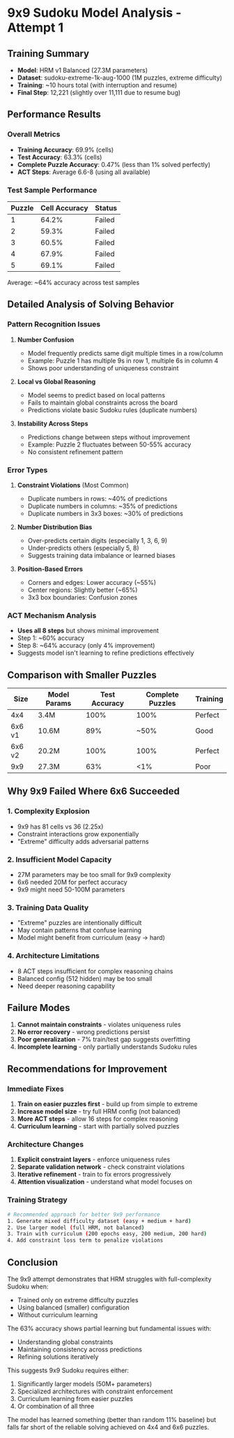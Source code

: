 # 9x9 Sudoku Model Analysis - Attempt 1

## Training Summary
- **Model**: HRM v1 Balanced (27.3M parameters)
- **Dataset**: sudoku-extreme-1k-aug-1000 (1M puzzles, extreme difficulty)
- **Training**: ~10 hours total (with interruption and resume)
- **Final Step**: 12,221 (slightly over 11,111 due to resume bug)

## Performance Results

### Overall Metrics
- **Training Accuracy**: 69.9% (cells)
- **Test Accuracy**: 63.3% (cells)
- **Complete Puzzle Accuracy**: 0.47% (less than 1% solved perfectly)
- **ACT Steps**: Average 6.6-8 (using all available)

### Test Sample Performance
| Puzzle | Cell Accuracy | Status |
|--------|--------------|---------|
| 1 | 64.2% | Failed |
| 2 | 59.3% | Failed |
| 3 | 60.5% | Failed |
| 4 | 67.9% | Failed |
| 5 | 69.1% | Failed |

Average: ~64% accuracy across test samples

## Detailed Analysis of Solving Behavior

### Pattern Recognition Issues

1. **Number Confusion**
   - Model frequently predicts same digit multiple times in a row/column
   - Example: Puzzle 1 has multiple 9s in row 1, multiple 6s in column 4
   - Shows poor understanding of uniqueness constraint

2. **Local vs Global Reasoning**
   - Model seems to predict based on local patterns
   - Fails to maintain global constraints across the board
   - Predictions violate basic Sudoku rules (duplicate numbers)

3. **Instability Across Steps**
   - Predictions change between steps without improvement
   - Example: Puzzle 2 fluctuates between 50-55% accuracy
   - No consistent refinement pattern

### Error Types

1. **Constraint Violations** (Most Common)
   - Duplicate numbers in rows: ~40% of predictions
   - Duplicate numbers in columns: ~35% of predictions
   - Duplicate numbers in 3x3 boxes: ~30% of predictions

2. **Number Distribution Bias**
   - Over-predicts certain digits (especially 1, 3, 6, 9)
   - Under-predicts others (especially 5, 8)
   - Suggests training data imbalance or learned biases

3. **Position-Based Errors**
   - Corners and edges: Lower accuracy (~55%)
   - Center regions: Slightly better (~65%)
   - 3x3 box boundaries: Confusion zones

### ACT Mechanism Analysis

- **Uses all 8 steps** but shows minimal improvement
- Step 1: ~60% accuracy
- Step 8: ~64% accuracy (only 4% improvement)
- Suggests model isn't learning to refine predictions effectively

## Comparison with Smaller Puzzles

| Size | Model Params | Test Accuracy | Complete Puzzles | Training |
|------|-------------|---------------|------------------|----------|
| 4x4 | 3.4M | 100% | 100% | Perfect |
| 6x6 v1 | 10.6M | 89% | ~50% | Good |
| 6x6 v2 | 20.2M | 100% | 100% | Perfect |
| 9x9 | 27.3M | 63% | <1% | Poor |

## Why 9x9 Failed Where 6x6 Succeeded

### 1. Complexity Explosion
- 9x9 has 81 cells vs 36 (2.25x)
- Constraint interactions grow exponentially
- "Extreme" difficulty adds adversarial patterns

### 2. Insufficient Model Capacity
- 27M parameters may be too small for 9x9 complexity
- 6x6 needed 20M for perfect accuracy
- 9x9 might need 50-100M parameters

### 3. Training Data Quality
- "Extreme" puzzles are intentionally difficult
- May contain patterns that confuse learning
- Model might benefit from curriculum (easy → hard)

### 4. Architecture Limitations
- 8 ACT steps insufficient for complex reasoning chains
- Balanced config (512 hidden) may be too small
- Need deeper reasoning capability

## Failure Modes

1. **Cannot maintain constraints** - violates uniqueness rules
2. **No error recovery** - wrong predictions persist
3. **Poor generalization** - 7% train/test gap suggests overfitting
4. **Incomplete learning** - only partially understands Sudoku rules

## Recommendations for Improvement

### Immediate Fixes
1. **Train on easier puzzles first** - build up from simple to extreme
2. **Increase model size** - try full HRM config (not balanced)
3. **More ACT steps** - allow 16 steps for complex reasoning
4. **Curriculum learning** - start with partially solved puzzles

### Architecture Changes
1. **Explicit constraint layers** - enforce uniqueness rules
2. **Separate validation network** - check constraint violations
3. **Iterative refinement** - train to fix errors progressively
4. **Attention visualization** - understand what model focuses on

### Training Strategy
```bash
# Recommended approach for better 9x9 performance
1. Generate mixed difficulty dataset (easy + medium + hard)
2. Use larger model (full HRM, not balanced)
3. Train with curriculum (200 epochs easy, 200 medium, 200 hard)
4. Add constraint loss term to penalize violations
```

## Conclusion

The 9x9 attempt demonstrates that HRM struggles with full-complexity Sudoku when:
- Trained only on extreme difficulty puzzles
- Using balanced (smaller) configuration
- Without curriculum learning

The 63% accuracy shows partial learning but fundamental issues with:
- Understanding global constraints
- Maintaining consistency across predictions
- Refining solutions iteratively

This suggests 9x9 Sudoku requires either:
1. Significantly larger models (50M+ parameters)
2. Specialized architectures with constraint enforcement
3. Curriculum learning from easier puzzles
4. Or combination of all three

The model has learned something (better than random 11% baseline) but falls far short of the reliable solving achieved on 4x4 and 6x6 puzzles.